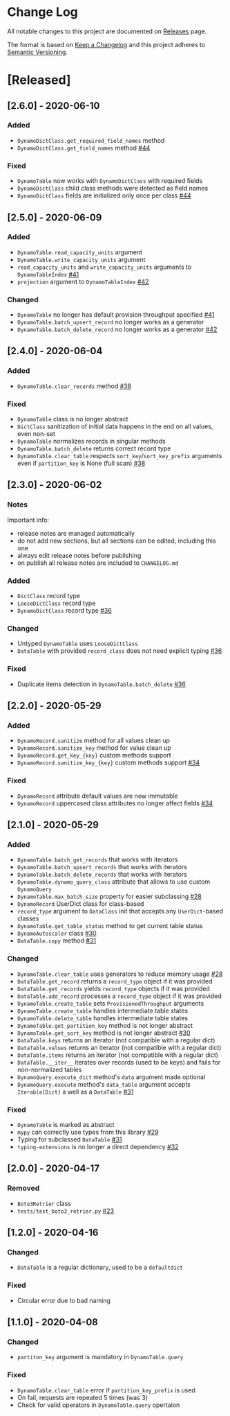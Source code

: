 # Change Log

All notable changes to this project are documented on [Releases](https://github.com/altitudenetworks/dynamoquery/releases) page.
 
The format is based on [Keep a Changelog](http://keepachangelog.com/)
and this project adheres to [Semantic Versioning](http://semver.org/).

# [Released]

## [2.6.0] - 2020-06-10

### Added

- `DynamoDictClass.get_required_field_names` method
- `DynamoDictClass.get_field_names` method [#44](https://github.com/altitudenetworks/dynamoquery/pull/44)

### Fixed

- `DynamoTable` now works with `DynamoDictClass` with required fields
- `DynamoDictClass` child class methods were detected as field names
- `DynamoDictClass` fields are initialized only once per class [#44](https://github.com/altitudenetworks/dynamoquery/pull/44)

## [2.5.0] - 2020-06-09

### Added

- `DynamoTable.read_capacity_units` argument
- `DynamoTable.write_capacity_units` argument
- `read_capacity_units` and `write_capacity_units` arguments to `DynamoTableIndex` [#41](https://github.com/altitudenetworks/dynamoquery/pull/41)
- `projection` argument to `DynamoTableIndex` [#42](https://github.com/altitudenetworks/dynamoquery/pull/42)

### Changed

- `DynamoTable`  no longer has default provision throughput specified [#41](https://github.com/altitudenetworks/dynamoquery/pull/41)
- `DynamoTable.batch_upsert_record` no longer works as a generator
- `DynamoTable.batch_delete_record` no longer works as a generator [#42](https://github.com/altitudenetworks/dynamoquery/pull/42)

## [2.4.0] - 2020-06-04

### Added

- `DynamoTable.clear_records` method [#38](https://github.com/altitudenetworks/dynamoquery/pull/38)

### Fixed

- `DynamoTable` class is no longer abstract
- `DictClass` sanitization of initial data happens in the end on all values, even non-set
- `DynamoTable` normalizes records in singular methods
- `DynamoTable.batch_delete` returns correct record type
- `DynamoTable.clear_table` respects `sort_key`/`sort_key_prefix` arguments even if `partition_key` is None (full scan) [#38](https://github.com/altitudenetworks/dynamoquery/pull/38)

## [2.3.0] - 2020-06-02

### Notes

Important info:
- release notes are managed automatically
- do not add new sections, but all sections can be edited, including this one
- always edit release notes before publishing
- on publish all release notes are included to `CHANGELOG.md`

### Added

- `DictClass` record type
- `LooseDictClass` record type
- `DynamoDictClass` record type [#36](https://github.com/altitudenetworks/dynamoquery/pull/36)

### Changed

- Untyped `DynamoTable` uses `LooseDictClass`
- `DataTable` with provided `record_class` does not need explicit typing [#36](https://github.com/altitudenetworks/dynamoquery/pull/36)

### Fixed

- Duplicate items detection in `DynamoTable.batch_delete` [#36](https://github.com/altitudenetworks/dynamoquery/pull/36)

## [2.2.0] - 2020-05-29

### Added

- `DynamoRecord.sanitize` method for all values clean up
- `DynamoRecord.sanitize_key` method for value clean up
- `DynamoRecord.get_key_{key}` custom methods support
- `DynamoRecord.sanitize_key_{key}` custom methods support [#34](https://github.com/altitudenetworks/dynamoquery/pull/34)

### Fixed

- `DynamoRecord` attribute default values are now immutable
- `DynamoRecord` uppercased class attributes no longer affect fields [#34](https://github.com/altitudenetworks/dynamoquery/pull/34)

## [2.1.0] - 2020-05-29

### Added

- `DynamoTable.batch_get_records` that works with iterators
- `DynamoTable.batch_upsert_records` that works with iterators
- `DynamoTable.batch_delete_records` that works with iterators
- `DynamoTable.dynamo_query_class` attribute that allows to use custom `DynamoQuery`
- `DynamoTable.max_batch_size` property for easier subclassing [#28](https://github.com/altitudenetworks/dynamoquery/pull/28)
- `DynamoRecord` UserDict class for class-based
- `record_type` argument to `DataClass` init that accepts any `UserDict`-based classes
- `DynamoTable.get_table_status` method to get current table status
- `DynamoAutoscaler` class [#30](https://github.com/altitudenetworks/dynamoquery/pull/30)
- `DataTable.copy` method [#31](https://github.com/altitudenetworks/dynamoquery/pull/31)

### Changed

- `DynamoTable.clear_table` uses generators to reduce memory usage [#28](https://github.com/altitudenetworks/dynamoquery/pull/28)
- `DataTable.get_record` returns a `record_type` object if it was provided
- `DataTable.get_records` yields `record_type` objects if it was provided
- `DataTable.add_record` processes a `record_type` object if it was provided
- `DynamoTable.create_table` sets `ProvisionedThroughput` arguments
- `DynamoTable.create_table` handles intermediate table states
- `DynamoTable.delete_table` handles intermediate table states
- `DynamoTable.get_partition_key` method is not longer abstract
- `DynamoTable.get_sort_key` method is not longer abstract [#30](https://github.com/altitudenetworks/dynamoquery/pull/30)
- `DataTable.keys` returns an iterator (not compatible with a regular dict)
- `DataTable.values` returns an iterator (not compatible with a regular dict)
- `DataTable.items` returns an iterator (not compatible with a regular dict)
- `DataTable.__iter__` iterates over records (used to be keys) and fails for non-normalized tables
- `DynamoQuery.execute_dict` method's `data` argument made optional
- `DynamoQuery.execute` method's `data_table` argument accepts `Iterable[Dict]` a well as a `DataTable` [#31](https://github.com/altitudenetworks/dynamoquery/pull/31)

### Fixed

- `DynamoTable` is marked as abstract
- `mypy` can correctly use types from this library [#29](https://github.com/altitudenetworks/dynamoquery/pull/29)
- Typing for subclassed `DataTable` [#31](https://github.com/altitudenetworks/dynamoquery/pull/31)
- `typing-extensions` is no longer a direct dependency [#32](https://github.com/altitudenetworks/dynamoquery/pull/32)

## [2.0.0] - 2020-04-17

### Removed

- `Boto3Retrier` class
- `tests/test_boto3_retrier.py` [#23](https://github.com/altitudenetworks/dynamoquery/pull/23)

## [1.2.0] - 2020-04-16

### Changed

- `DataTable` is a regular dictionary, used to be a `defaultdict`

### Fixed

- Circular error due to bad naming

## [1.1.0] - 2020-04-08

### Changed

- `partiton_key` argument is mandatory in `DynamoTable.query`

### Fixed

- `DynamoTable.clear_table` error if `partition_key_prefix` is used
- On fail, requests are repeated 5 times (was 3)
- Check for valid operators in `DynamoTable.query` opertaion